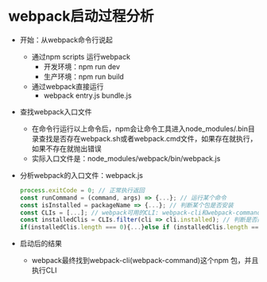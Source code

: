 # webpack启动过程分析

- 开始：从webpack命令行说起

  - 通过npm scripts 运行webpack
    - 开发环境：npm run dev
    - 生产环境：npm run build
  - 通过webpack直接运行
    - webpack entry.js bundle.js

- 查找webpack入口文件

  - 在命令行运行以上命令后，npm会让命令工具进入node_modules/.bin目录查找是否存在webpack.sh或者webpack.cmd文件，如果存在就执行，如果不存在就抛出错误
  - 实际入口文件是：node_modules/webpack/bin/webpack.js

- 分析webpack的入口文件：webpack.js

  ```js
  process.exitCode = 0; // 正常执行返回
  const runCommand = (command, args) => {...}; // 运行某个命令
  const isInstalled = packageName => {...}; // 判断某个包是否安装
  const CLIs = [...]; // webpack可用的CLI: webpack-cli和webpack-command
  const installedClis = CLIs.filter(cli => cli.installed); // 判断是否两个CLI是否安装了
  if(installedClis.length === 0){...}else if (installedClis.length === 1) {...} else {...} // 根据安装数量进行处理
  ```

- 启动后的结果

  - webpack最终找到webpack-cli(webpack-command)这个npm 包，并且执行CLI